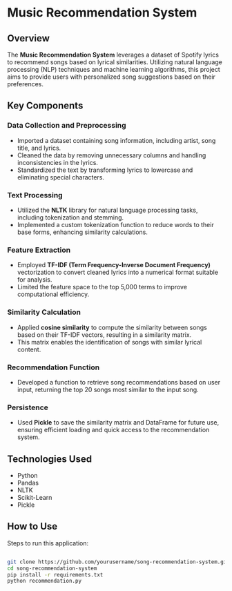 # Music Recommendation System

## Overview

The **Music Recommendation System** leverages a dataset of Spotify lyrics to recommend songs based on lyrical similarities. Utilizing natural language processing (NLP) techniques and machine learning algorithms, this project aims to provide users with personalized song suggestions based on their preferences.

## Key Components

### Data Collection and Preprocessing
- Imported a dataset containing song information, including artist, song title, and lyrics.
- Cleaned the data by removing unnecessary columns and handling inconsistencies in the lyrics.
- Standardized the text by transforming lyrics to lowercase and eliminating special characters.

### Text Processing
- Utilized the **NLTK** library for natural language processing tasks, including tokenization and stemming.
- Implemented a custom tokenization function to reduce words to their base forms, enhancing similarity calculations.

### Feature Extraction
- Employed **TF-IDF (Term Frequency-Inverse Document Frequency)** vectorization to convert cleaned lyrics into a numerical format suitable for analysis.
- Limited the feature space to the top 5,000 terms to improve computational efficiency.

### Similarity Calculation
- Applied **cosine similarity** to compute the similarity between songs based on their TF-IDF vectors, resulting in a similarity matrix.
- This matrix enables the identification of songs with similar lyrical content.

### Recommendation Function
- Developed a function to retrieve song recommendations based on user input, returning the top 20 songs most similar to the input song.

### Persistence
- Used **Pickle** to save the similarity matrix and DataFrame for future use, ensuring efficient loading and quick access to the recommendation system.

## Technologies Used
- Python
- Pandas
- NLTK
- Scikit-Learn
- Pickle

## How to Use

Steps to run this application:
   ```bash
   
   git clone https://github.com/yourusername/song-recommendation-system.git
   cd song-recommendation-system
   pip install -r requirements.txt
   python recommendation.py
